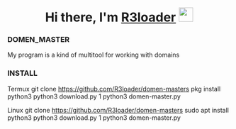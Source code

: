 

<h1 align="center">Hi there, I'm <a href="https://github.com/R3loader" target="_blank">R3loader</a> 
<img src="https://github.com/blackcater/blackcater/raw/main/images/Hi.gif" height="32"/></h1>


<h3>
  DOMEN_MASTER
</h3>

My program is a kind of multitool for working with domains

<h3>
  INSTALL
</h3>

Termux
git clone https://github.com/R3loader/domen-masters
pkg install python3
python3 download.py
1
python3 domen-master.py

Linux
git clone https://github.com/R3loader/domen-masters
sudo apt install python3
python3 download.py
1
python3 domen-master.py
